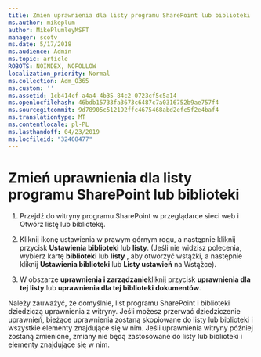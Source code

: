 ```yaml
---
title: Zmień uprawnienia dla listy programu SharePoint lub biblioteki
ms.author: mikeplum
author: MikePlumleyMSFT
manager: scotv
ms.date: 5/17/2018
ms.audience: Admin
ms.topic: article
ROBOTS: NOINDEX, NOFOLLOW
localization_priority: Normal
ms.collection: Adm_O365
ms.custom: ''
ms.assetid: 1cb414cf-a4a4-4b35-84c2-0723cf5c5a14
ms.openlocfilehash: 46bdb15733fa3673c6487c7a0316752b9ae757f4
ms.sourcegitcommit: 9d78905c512192ffc4675468abd2efc5f2e4baf4
ms.translationtype: MT
ms.contentlocale: pl-PL
ms.lasthandoff: 04/23/2019
ms.locfileid: "32408477"
---
```

# <a name="change-permissions-for-a-sharepoint-list-or-library"></a>Zmień uprawnienia dla listy programu SharePoint lub biblioteki

1. Przejdź do witryny programu SharePoint w przeglądarce sieci web i Otwórz listę lub bibliotekę.
    
2. Kliknij ikonę ustawienia w prawym górnym rogu, a następnie kliknij przycisk **Ustawienia biblioteki** lub **listy**. (Jeśli nie widzisz polecenia, wybierz kartę **biblioteki** lub **listy** , aby otworzyć wstążki, a następnie kliknij **Ustawienia biblioteki** lub **Listy ustawień** na Wstążce). 
    
3. W obszarze **uprawnienia i zarządzanie**kliknij przycisk **uprawnienia dla tej listy** lub **uprawnienia dla tej biblioteki dokumentów**.
    
Należy zauważyć, że domyślnie, list programu SharePoint i biblioteki dziedziczą uprawnienia z witryny. Jeśli możesz przerwać dziedziczenie uprawnień, bieżące uprawnienia zostaną skopiowane do listy lub biblioteki i wszystkie elementy znajdujące się w nim. Jeśli uprawnienia witryny później zostaną zmienione, zmiany nie będą zastosowane do listy lub biblioteki i elementy znajdujące się w nim.
  

